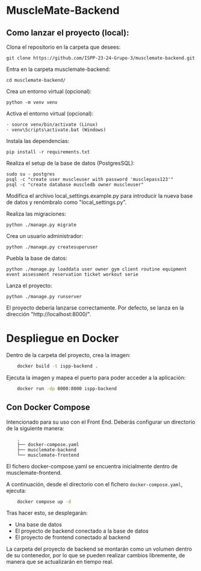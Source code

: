 # MuscleMate-Backend

## Como lanzar el proyecto (local):

Clona el repositorio en la carpeta que desees:

    git clone https://github.com/ISPP-23-24-Grupo-3/musclemate-backend.git

Entra en la carpeta musclemate-backend:

    cd musclemate-backend/

Crea un entorno virtual (opcional):

    python -m venv venv

Activa el entorno virtual (opcional):

    · source venv/bin/activate (Linux)
    · venv\Scripts\activate.bat (Windows)

Instala las dependencias:

    pip install -r requirements.txt

Realiza el setup de la base de datos (PostgresSQL):

    sudo su - postgres
    psql -c "create user muscleuser with password 'musclepass123'"
    psql -c "create database muscledb owner muscleuser"

Modifica el archivo local_settings.example.py para introducir la nueva base de datos y renómbralo como "local_settings.py".

Realiza las migraciones:

    python ./manage.py migrate

Crea un usuario administrador:

    python ./manage.py createsuperuser

Puebla la base de datos:
    
    python ./manage.py loaddata user owner gym client routine equipment event assessment reservation ticket workout serie

Lanza el proyecto:

    python ./manage.py runserver

El proyecto debería lanzarse correctamente. Por defecto, se lanza en la dirección "http://localhost:8000/".

# Despliegue en Docker

Dentro de la carpeta del proyecto, crea la imagen:

```bash
    docker build -t ispp-backend .
```

Ejecuta la imagen y mapea el puerto para poder acceder a la aplicación:

```bash
    docker run -dp 8000:8000 ispp-backend
```

## Con Docker Compose

Intencionado para su uso con el Front End.
Deberás configurar un directorio de la siguiente manera:

```
    .
    ├── docker-compose.yaml
    ├── musclemate-backend
    └── musclemate-frontend
```

El fichero docker-compose.yaml se encuentra inicialmente dentro de musclemate-frontend.

A continuación, desde el directorio con el fichero `docker-compose.yaml`, ejecuta:

```bash
    docker compose up -d
```

Tras hacer esto, se desplegarán:

- Una base de datos
- El proyecto de backend conectado a la base de datos
- El proyecto de frontend conectado al backend

La carpeta del proyecto de backend se montarán como un volumen dentro de su contenedor, por lo que se pueden realizar cambios libremente, de manera que se actualizarán en tiempo real.
